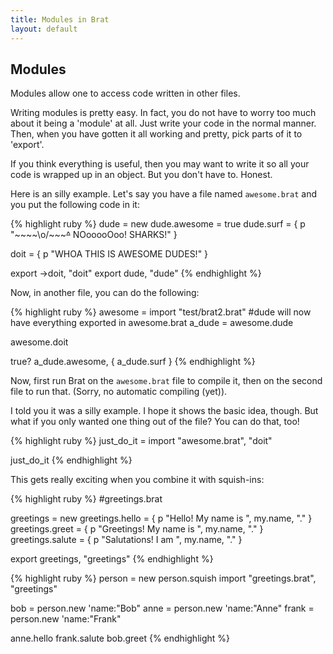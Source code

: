 ```yaml
---
title: Modules in Brat
layout: default
---
```


## Modules

Modules allow one to access code written in other files.

Writing modules is pretty easy. In fact, you do not have to worry too much about it being a 'module' at all.
Just write your code in the normal manner. Then, when you have gotten it all working and pretty, pick parts of it to 'export'.

If you think everything is useful, then you may want to write it so all your code is wrapped up in an object. But you don't have to. Honest.

Here is an silly example. Let's say you have a file named `awesome.brat` and you put the following code in it:

{% highlight ruby %}
dude = new
dude.awesome = true
dude.surf = { p "~~~~\\o/~~~~~^~~ NOooooOoo! SHARKS!" }

doit = { p "WHOA THIS IS AWESOME DUDES!" }

export ->doit, "doit"
export dude, "dude"
{% endhighlight %}

Now, in another file, you can do the following:

{% highlight ruby %}
awesome = import "test/brat2.brat"  #dude will now have everything exported in awesome.brat
a_dude = awesome.dude

awesome.doit

true? a_dude.awesome, { a_dude.surf }
{% endhighlight %}

Now, first run Brat on the `awesome.brat` file to compile it, then on the second file to run that. (Sorry, no automatic compiling (yet)).

I told you it was a silly example. I hope it shows the basic idea, though. But what if you only wanted one thing out of the file? You can do that, too!
 
{% highlight ruby %}
just_do_it = import "awesome.brat", "doit"

just_do_it
{% endhighlight %}

This gets really exciting when you combine it with squish-ins:

{% highlight ruby %}
#greetings.brat

greetings = new
greetings.hello = { p "Hello! My name is ", my.name, "." }
greetings.greet = { p "Greetings! My name is ", my.name, "." }
greetings.salute = { p "Salutations! I am ", my.name, "." }

export greetings, "greetings"
{% endhighlight %}

{% highlight ruby %}
person = new
person.squish import "greetings.brat", "greetings"

bob = person.new 'name:"Bob"
anne = person.new 'name:"Anne"
frank = person.new 'name:"Frank"

anne.hello
frank.salute
bob.greet
{% endhighlight %}
